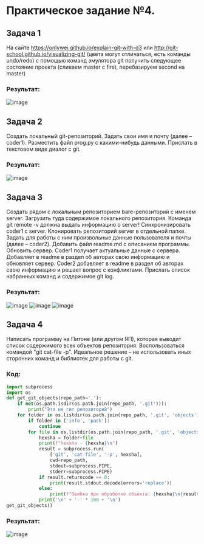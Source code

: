 # Практическое задание №4.

## Задача 1

На сайте https://onlywei.github.io/explain-git-with-d3 или http://git-school.github.io/visualizing-git/ (цвета могут отличаться, есть команды undo/redo) с помощью команд эмулятора git получить следующее состояние проекта (сливаем master с first, перебазируем second на master)

### Результат:
![image](https://github.com/user-attachments/assets/9725a211-8cef-4718-93d1-b20d2ee0aa66)

## Задача 2

Создать локальный git-репозиторий. Задать свои имя и почту (далее – coder1). Разместить файл prog.py с какими-нибудь данными. Прислать в текстовом виде диалог с git.
### Результат:
![image](https://github.com/user-attachments/assets/a6636246-9abe-4ae3-8a43-beeb3e1e2951)

## Задача 3

Создать рядом с локальным репозиторием bare-репозиторий с именем server. Загрузить туда содержимое локального репозитория. Команда git remote -v должна выдать информацию о server! Синхронизировать coder1 с server.
Клонировать репозиторий server в отдельной папке. Задать для работы с ним произвольные данные пользователя и почты (далее – coder2). Добавить файл readme.md с описанием программы. Обновить сервер.
Coder1 получает актуальные данные с сервера. Добавляет в readme в раздел об авторах свою информацию и обновляет сервер.
Coder2 добавляет в readme в раздел об авторах свою информацию и решает вопрос с конфликтами.
Прислать список набранных команд и содержимое git log.
### Результат:
![image](https://github.com/user-attachments/assets/3ec453be-784a-4a54-bbaf-c7ca1657c1c5)
![image](https://github.com/user-attachments/assets/6742930a-3108-4ebe-9cb6-7be7736cf5b3)
![image](https://github.com/user-attachments/assets/c2848009-9659-4bf6-b357-62c5f4c69e23)

## Задача 4

Написать программу на Питоне (или другом ЯП), которая выводит список содержимого всех объектов репозитория. Воспользоваться командой "git cat-file -p". Идеальное решение – не использовать иных сторонних команд и библиотек для работы с git.
### Код: 
```python
import subprocess
import os
def get_git_objects(repo_path='.'):
    if not(os.path.isdir(os.path.join(repo_path, '.git'))):
        print("Это не гит репозиторий")
    for folder in os.listdir(os.path.join(repo_path, '.git', 'objects')):
        if folder in ['info', 'pack']:
            continue
        for file in os.listdir(os.path.join(repo_path, '.git', 'objects', folder)):
            hexsha = folder+file
            print(f"hexsha - {hexsha}\n")
            result = subprocess.run(
                ['git', 'cat-file', '-p', hexsha],
                cwd=repo_path,
                stdout=subprocess.PIPE,
                stderr=subprocess.PIPE)
            if result.returncode == 0:
                print(result.stdout.decode(errors='replace'))
            else:
                print(f"Ошибка при обработке объекта: {hexsha}\n{result.stderr}")
            print('\n' + '-' * 100 + '\n')
get_git_objects()
```
### Результат:
![image](https://github.com/user-attachments/assets/8a275d78-0211-471b-8a2f-1d512ce64ba5)

